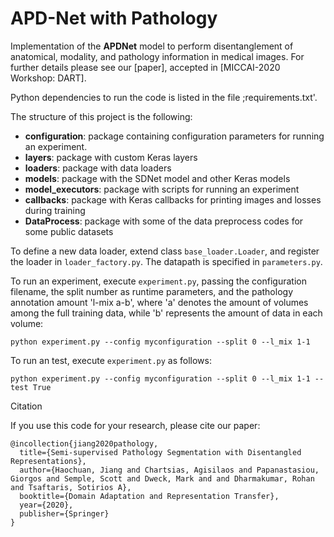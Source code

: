# APD-Net with Pathology

Implementation of the **APDNet** model to perform disentanglement of anatomical, modality, and pathology information in medical images. For further details please see our [paper], accepted in [MICCAI-2020 Workshop: DART].

Python dependencies to run the code is listed in the file ;requirements.txt'.

The structure of this project is the following:

* **configuration**: package containing configuration parameters for running an experiment.
* **layers**: package with custom Keras layers
* **loaders**: package with data loaders
* **models**: package with the SDNet model and other Keras models
* **model_executors**: package with scripts for running an experiment
* **callbacks**: package with Keras callbacks for printing images and losses during training
* **DataProcess**: package with some of the data preprocess codes for some public datasets


To define a new data loader, extend class `base_loader.Loader`, and register the loader in `loader_factory.py`. The datapath is specified in `parameters.py`.

To run an experiment, execute `experiment.py`, passing the configuration filename, the split number as runtime parameters, and the pathology annotation amount 'l-mix a-b', where 'a' denotes the amount of volumes among the full training data, while 'b' represents the amount of data in each volume:
```
python experiment.py --config myconfiguration --split 0 --l_mix 1-1
```

To run an test, execute `experiment.py` as follows:
```
python experiment.py --config myconfiguration --split 0 --l_mix 1-1 --test True
```

Citation

If you use this code for your research, please cite our paper:

```
@incollection{jiang2020pathology,
  title={Semi-supervised Pathology Segmentation with Disentangled Representations},
  author={Haochuan, Jiang and Chartsias, Agisilaos and Papanastasiou, Giorgos and Semple, Scott and Dweck, Mark and and Dharmakumar, Rohan and Tsaftaris, Sotirios A},
  booktitle={Domain Adaptation and Representation Transfer},
  year={2020},
  publisher={Springer}
}
```
 
[Keras]: https://keras.io/
[tensorflow]: https://www.tensorflow.org/
[MICCAI-2020]: https://miccai2020.org/en/
[DART-2020]: https://sites.google.com/view/dart2020/
